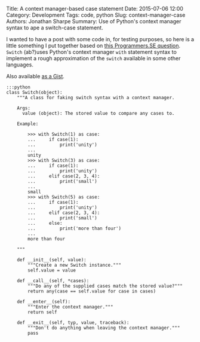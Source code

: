 Title: A context manager-based case statement
Date: 2015-07-06 12:00
Category: Development
Tags: code, python
Slug: context-manager-case
Authors: Jonathan Sharpe
Summary: Use of Python's context manager syntax to ape a switch-case statement.

I wanted to have a post with some code in, for testing purposes, so here is a little
something I put together based on [this Programmers.SE question][1]. `Switch` (ab?)uses
Python's context manager `with` statement syntax to implement a rough approximation
of the `switch` available in some other languages.

Also available [as a Gist][2].

```
:::python
class Switch(object):
	"""A class for faking switch syntax with a context manager.

	Args:
	  value (object): The stored value to compare any cases to.

	Example:

		>>> with Switch(1) as case:
		...     if case(1):
		...         print('unity')
		...
		unity
		>>> with Switch(3) as case:
		...     if case(1):
		...         print('unity')
		...     elif case(2, 3, 4):
		...         print('small')
		...
		small
		>>> with Switch(5) as case:
		...     if case(1):
		...         print('unity')
		...     elif case(2, 3, 4):
		...         print('small')
		...     else:
		...         print('more than four')
		...
		more than four

	"""

	def __init__(self, value):
		"""Create a new Switch instance."""
		self.value = value

	def __call__(self, *cases):
		"""Do any of the supplied cases match the stored value?"""
		return any(case == self.value for case in cases)

	def __enter__(self):
		"""Enter the context manager."""
		return self

	def __exit__(self, typ, value, traceback):
		"""Don't do anything when leaving the context manager."""
		pass
```

  [1]: http://programmers.stackexchange.com/questions/287218/i-wrote-a-python-switch-statement
  [2]: https://gist.github.com/textbook/5e83044f637fda1a63fe
